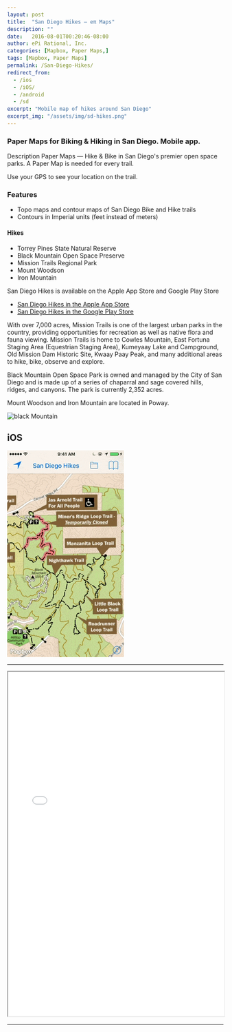 ```yaml
---
layout: post
title:  "San Diego Hikes — eπ Maps"
description: ""
date:   2016-08-01T00:20:46-08:00
author: ePi Rational, Inc.
categories: [Mapbox, Paper Maps,]
tags: [Mapbox, Paper Maps]
permalink: /San-Diego-Hikes/
redirect_from:
  - /ios
  - /iOS/
  - /android
  - /sd
excerpt: "Mobile map of hikes around San Diego"
excerpt_img: "/assets/img/sd-hikes.png"
---
```


### Paper Maps for Biking & Hiking in San Diego.  Mobile app.


Description
Paper Maps — Hike & Bike in San Diego's premier open space parks. A Paper Map is needed for every trail.

Use your GPS to see your location on the trail.

### Features

* Topo maps and contour maps of San Diego Bike and Hike trails
* Contours in Imperial units (feet instead of meters)

#### Hikes

* Torrey Pines State Natural Reserve
* Black Mountain Open Space Preserve
* Mission Trails Regional Park
* Mount Woodson
* Iron Mountain

San Diego Hikes is available on the Apple App Store and Google Play Store

* [San Diego Hikes in the Apple App Store][ios]  
* [San Diego Hikes in the Google Play Store][android]


With over 7,000 acres, Mission Trails is one of the largest urban parks in the country, providing opportunities for recreation as well as native flora and fauna viewing. Mission Trails is home to Cowles Mountain, East Fortuna Staging Area (Equestrian Staging Area), Kumeyaay Lake and Campground, Old Mission Dam Historic Site, Kwaay Paay Peak, and many additional areas to hike, bike, observe and explore.

Black Mountain Open Space Park is owned and managed by the City of San Diego and is made up of a series of chaparral and sage covered hills, ridges, and canyons. The park is currently 2,352 acres.

Mount Woodson and Iron Mountain are located in Poway.



![black Mountain](https://lh3.googleusercontent.com/tvtBD_DM9G6zjaypULH1uGMYv-JuO2bsNPsGJB6wDJlxjWWmOpfJJ_-W-SYPwqIN3Ill=w200)


## iOS

![San-Diego-Hikes-Feb-2017-480.gif](/assets/img/San-Diego-Hikes-Feb-2017-480.gif)

-----

<iframe allowfullscreen="true" width = "100%" height = "800" src="/Mapbox/outdoors-v8-ciomh54ic000kbolza4305pev.html#16.35/32.97249/-116.95354">
  <p>Your browser does not support iframes.</p>
</iframe>

-----
[beta]: https://play.google.com/apps/testing/com.roblabs.papermaps.sandiego
[legal]:  http://RobLabs.com/Legal
[OpenStreetMap]: http://www.openstreetmap.org/copyright/
[SanDiego]: http://www.sandiego.gov/
[Apple Maps]: http://gspe21.ls.apple.com/html/attribution-12.html
[tsg]:  http://www.timestampgenerator.com



[Mapbox]:   http://roblabs.github.io/blackmountain.html
[mapbox-gl-js]:  http://roblabs.github.io/blackmountain-gl.html
[tilejson-local-server-github]:  http://roblabs.github.io/blackmountain-leaflet/
[beta]: http://goo.gl/forms/x3G8w5mTSE
[tsg]:  http://www.timestampgenerator.com
[ios]:  https://itunes.apple.com/us/developer/epi-rational-inc./id416401310
[android]:  https://play.google.com/store/apps/details?id=com.roblabs.papermaps.sandiego
